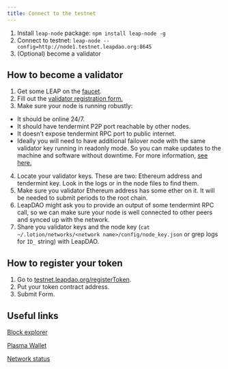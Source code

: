 ```yaml
---
title: Connect to the testnet
---
```


1. Install `leap-node` package: `npm install leap-node -g`
2. Connect to testnet: `leap-node --config=http://node1.testnet.leapdao.org:8645`
3. (Optional) become a validator

## How to become a validator

1. Get some LEAP on the [faucet](https://testnet.leapdao.org/faucet).
2. Fill out the [validator registration form.](http://validator.leapdao.org)
3. Make sure your node is running robustly:
* It should be online 24/7.
* It should have tendermint P2P port reachable by other nodes.
* It doesn’t expose tendermint RPC port to public internet.
* Ideally you will need to have additional failover node with the same validator key running in readonly mode. So you can make updates to the machine and software without downtime. For more information, [see here.](https://github.com/leapdao/leap-node/issues/185#issuecomment-468921734)
4. Locate your validator keys. These are two: Ethereum address and tendermint key. Look in the logs or in the node files to find them.
5. Make sure you validator Ethereum address has some ether on it. It will be needed to submit periods to the root chain.
6. LeapDAO might ask you to provide an output of some tendermint RPC call, so we can make sure your node is well connected to other peers and synced up with the network.
7. Share you validator keys and the node key (`cat ~/.lotion/networks/<network name>/config/node_key.json` or grep logs for `ID_` string) with LeapDAO.

## How to register your token

1. Go to [testnet.leapdao.org/registerToken](https://testnet.leapdao.org/registerToken).
2. Put your token contract address.
3. Submit Form.

## Useful links

[Block explorer](https://testnet.leapdao.org/explorer)

[Plasma Wallet](https://testnet.leapdao.org/wallet)

[Network status](https://testnet.leapdao.org/status)
